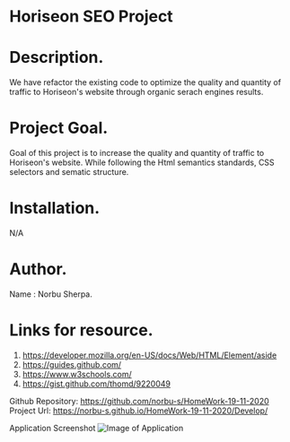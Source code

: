 # Horiseon SEO Project

# Description.
We have refactor the existing code to optimize the quality and quantity of traffic to Horiseon's website through organic serach engines results.

# Project Goal.
Goal of this project is to increase the quality and quantity of traffic to Horiseon's website. While following the Html semantics standards, CSS selectors and sematic structure.

# Installation.
N/A

# Author.
Name : Norbu Sherpa.

# Links for resource.
1. https://developer.mozilla.org/en-US/docs/Web/HTML/Element/aside
2. https://guides.github.com/
3. https://www.w3schools.com/
4. https://gist.github.com/thomd/9220049

Github Repository: https://github.com/norbu-s/HomeWork-19-11-2020
Project Url: https://norbu-s.github.io/HomeWork-19-11-2020/Develop/

Application Screenshot
![Image of Application](develop/assests/images/Project.png)